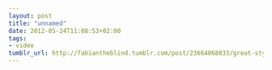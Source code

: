 ```yaml
---
layout: post
title: "unnamed"
date: 2012-05-24T11:08:53+02:00
tags:
- video
tumblr_url: http://fabiantheblind.tumblr.com/post/23664068833/great-style-catchy-sound-good-story-another
---
```

